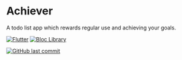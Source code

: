 # Achiever

A todo list app which rewards regular use and achieving your goals.



[![Flutter][flutter_badge]][flutter_link]
[![Bloc Library][bloc_badge]][bloc_link]


[![GitHub last commit][last_commit_badge]][last_commit_link]

[flutter_badge]: https://img.shields.io/badge/-Flutter-blue?logo=flutter
[flutter_link]: https://flutter.dev
[bloc_badge]: https://tinyurl.com/bloc-library
[bloc_link]: https://github.com/felangel/bloc
[last_commit_badge]: https://img.shields.io/github/last-commit/imclerran/achiever_app
[last_commit_link]: https://github.com/imclerran/achiever_app
